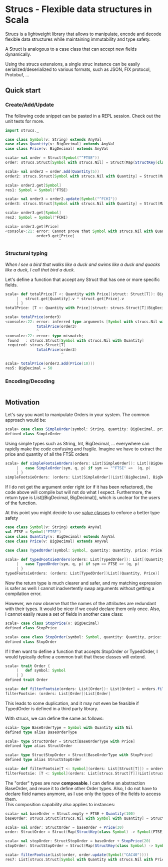 # Strucs - Flexible data structures in Scala

Strucs is a lightweight library that allows to manipulate, encode and decode flexible data structures while maintaining immutability and type safety.

A Struct is analogous to a case class that can accept new fields dynamically.

Using the strucs extensions, a single struc instance can be easily serialized/deserialized to various formats, such as JSON, FIX protocol, Protobuf, ...
  
## Quick start

### Create/Add/Update
The following code snippet can be pasted in a REPL session.
Check out the unit tests for more.

```scala
import strucs._

case class Symbol(v: String) extends AnyVal
case class Quantity(v: BigDecimal) extends AnyVal
case class Price(v: BigDecimal) extends AnyVal
```
```scala
scala> val order = Struct(Symbol("^FTSE"))
order: strucs.Struct[Symbol with strucs.Nil] = Struct(Map(StructKey(class Symbol) -> Symbol(^FTSE)))

scala> val order2 = order.add(Quantity(5))
order2: strucs.Struct[Symbol with strucs.Nil with Quantity] = Struct(Map(StructKey(class Symbol) -> Symbol(^FTSE), StructKey(class Quantity) -> Quantity(5)))

scala> order2.get[Symbol]
res1: Symbol = Symbol(^FTSE)

scala> val order3 = order2.update(Symbol("^FCHI"))
order3: strucs.Struct[Symbol with strucs.Nil with Quantity] = Struct(Map(StructKey(class Symbol) -> Symbol(^FCHI), StructKey(class Quantity) -> Quantity(5)))

scala> order3.get[Symbol]
res2: Symbol = Symbol(^FCHI)
```
```scala
scala> order3.get[Price]
<console>:21: error: Cannot prove that Symbol with strucs.Nil with Quantity <:< Price.
              order3.get[Price]
                        ^
```

### Structural typing
*When I see a bird that walks like a duck and swims like a duck and quacks like a duck, I call that bird a duck.*

Let's define a function that accept any Struct that has one or more specific fields.
```scala
scala> def totalPrice[T <: Quantity with Price](struct: Struct[T]): BigDecimal = {
     |   struct.get[Quantity].v * struct.get[Price].v
     | }
totalPrice: [T <: Quantity with Price](struct: strucs.Struct[T])BigDecimal
```
```scala
scala> totalPrice(order3)
<console>:22: error: inferred type arguments [Symbol with strucs.Nil with Quantity] do not conform to method totalPrice's type parameter bounds [T <: Quantity with Price]
              totalPrice(order3)
              ^
<console>:22: error: type mismatch;
 found   : strucs.Struct[Symbol with strucs.Nil with Quantity]
 required: strucs.Struct[T]
              totalPrice(order3)
                         ^
```
```scala
scala> totalPrice(order3.add(Price(10)))
res5: BigDecimal = 50
```



### Encoding/Decoding
```scala
```

## Motivation
Let's say you want to manipulate Orders in your system.
The common approach would be: 
```scala
scala> case class SimpleOrder(symbol: String, quantity: BigDecimal, price: BigDecimal)
defined class SimpleOrder
```
Using simple types such as String, Int, BigDecimal, ... everywhere can rapidly make the code confusing and fragile.
Imagine we have to extract the price and quantity of all the FTSE orders 
```scala
scala> def simpleFootsieOrders(orders: List[SimpleOrder]): List[(BigDecimal, BigDecimal)] = orders collect {
     |   case SimpleOrder(sym, q, p) if sym == "^FTSE" =>  (q, p)
     | }
simpleFootsieOrders: (orders: List[SimpleOrder])List[(BigDecimal, BigDecimal)]
```
If I do not get the argument order right (or if it has been refactored), the code above will compile but will not do what I expect.
Furthermore, the return type is List[(BigDecimal, BigDecimal)], which is unclear for the users of the function. 


At this point you might decide to use [value classes](http://docs.scala-lang.org/overviews/core/value-classes.html) to enforce a better type safety
```scala
case class Symbol(v: String) extends AnyVal
val FTSE = Symbol("FTSE")
case class Quantity(v: BigDecimal) extends AnyVal
case class Price(v: BigDecimal) extends AnyVal

case class TypedOrder(symbol: Symbol, quantity: Quantity, price: Price)
```
```scala
scala> def typedFootsieOrders(orders: List[TypedOrder]): List[(Quantity, Price)] = orders.collect {
     |   case TypedOrder(sym, q, p) if sym == FTSE => (q, p)
     | }
typedFootsieOrders: (orders: List[TypedOrder])List[(Quantity, Price)]
```
Now the return type is much clearer and safer, and my matching expression is safer as well: 
I cannot inadvertently swap arguments without getting a compilation error.

However, we now observe that the names of the attributes are redundant with their types. 
It would be nicer if we could declare them only once.
Also, I cannot easily reuse a set of fields in another case class:
```scala
scala> case class StopPrice(v: BigDecimal)
defined class StopPrice

scala> case class StopOrder(symbol: Symbol, quantity: Quantity, price: StopPrice)
defined class StopOrder
```
If I then want to define a function that accepts StopOrder or TypedOrder, I would typically define a common trait that these classes will extend.
```scala
scala> trait Order {
     |   def symbol: Symbol 
     | }
defined trait Order

scala> def filterFootsie(orders: List[Order]): List[Order] = orders.filter(_.symbol == FTSE)
filterFootsie: (orders: List[Order])List[Order]
```
This leads to some duplication, and it may not even be feasible if TypedOrder is defined in a third party library.
 
With strucs, we can define the same as follows:
```scala
scala> type BaseOrderType = Symbol with Quantity with Nil
defined type alias BaseOrderType

scala> type StructOrder = Struct[BaseOrderType with Price]
defined type alias StructOrder

scala> type StructStopOrder = Struct[BaseOrderType with StopPrice]
defined type alias StructStopOrder

scala> def filterFootsie[T <: Symbol](orders: List[Struct[T]]) = orders.filter(_.get[Symbol] == FTSE)
filterFootsie: [T <: Symbol](orders: List[strucs.Struct[T]])List[strucs.Struct[T]]
```
The "order" types are now **composable**. I can define an abstraction BaseOrder, and reuse it to define other Order types. 
Also, I do not have to declare field names anymore, as I use only the types of the fields to access them.  
This composition capability also applies to instances:

```scala
scala> val baseOrder = Struct.empty + FTSE + Quantity(100)
baseOrder: strucs.Struct[strucs.Nil with Symbol with Quantity] = Struct(Map(StructKey(class Symbol) -> Symbol(FTSE), StructKey(class Quantity) -> Quantity(100)))

scala> val order: StructOrder = baseOrder + Price(30)
order: StructOrder = Struct(Map(StructKey(class Symbol) -> Symbol(FTSE), StructKey(class Quantity) -> Quantity(100), StructKey(class Price) -> Price(30)))

scala> val stopOrder: StructStopOrder = baseOrder + StopPrice(20)
stopOrder: StructStopOrder = Struct(Map(StructKey(class Symbol) -> Symbol(FTSE), StructKey(class Quantity) -> Quantity(100), StructKey(class StopPrice) -> StopPrice(20)))

scala> filterFootsie(List(order, order.update(Symbol("CAC40"))))
res7: List[strucs.Struct[Symbol with Quantity with strucs.Nil with Price]] = List(Struct(Map(StructKey(class Symbol) -> Symbol(FTSE), StructKey(class Quantity) -> Quantity(100), StructKey(class Price) -> Price(30))))
```  

